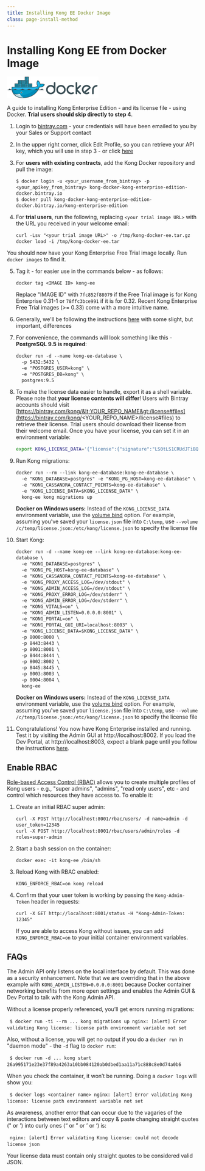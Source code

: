 ```yaml
---
title: Installing Kong EE Docker Image
class: page-install-method
---
```


# Installing Kong EE from Docker Image

<img src="/assets/images/distributions/docker.svg"/>

A guide to installing Kong Enterprise Edition - and its license file - using
Docker. **Trial users should skip directly to step 4**.

1. Login to [bintray.com](https://bintray.com) - your credentials will have been
emailed to you by your Sales or Support contact

2. In the upper right corner, click Edit Profile, so you can retrieve your API
key, which you will use in step 3 - or click [here](https://bintray.com/profile/edit)

3. For **users with existing contracts**, add the Kong Docker repository and
pull the image:

    ```
    $ docker login -u <your_username_from_bintray> -p <your_apikey_from_bintray> kong-docker-kong-enterprise-edition-docker.bintray.io
    $ docker pull kong-docker-kong-enterprise-edition-docker.bintray.io/kong-enterprise-edition
    ```

4. For **trial users**, run the following, replacing `<your trial image URL>`
with the URL you received in your welcome email:

    ```
    curl -Lsv "<your trial image URL>" -o /tmp/kong-docker-ee.tar.gz
    docker load -i /tmp/kong-docker-ee.tar
    ```

You should now have your Kong Enterprise Free Trial image locally. Run
`docker images` to find it.

5. Tag it - for easier use in the commands below - as follows:

    ```
    docker tag <IMAGE ID> kong-ee
    ```

    Replace "IMAGE ID" with `7fc852f88079` if the Free Trial image is for Kong
    Enterprise 0.31-1 or `78ffc3bce991` if it is for 0.32. Recent Kong Enterprise
    Free Trial images (>= 0.33) come with a more intuitive name.

6. Generally, we'll be following the instructions [here](/install/docker/) with
some slight, but important, differences

7. For convenience, the commands will look something like this - **PostgreSQL 9.5
is required**:

    ```
    docker run -d --name kong-ee-database \
      -p 5432:5432 \
      -e "POSTGRES_USER=kong" \
      -e "POSTGRES_DB=kong" \
      postgres:9.5
    ```

8. To make the license data easier to handle, export it as a shell variable.
Please note that **your license contents will differ**! Users with Bintray
accounts should visit [https://bintray.com/kong/&lt;YOUR_REPO_NAME&gt;/license#files](https://bintray.com/kong/<YOUR_REPO_NAME>/license#files)
to retrieve their license. Trial users should download their license from their
welcome email. Once you have your license, you can set it in an environment variable:

    ```sh
    export KONG_LICENSE_DATA='{"license":{"signature":"LS0tLS1CRUdJTiBQR1AgTUVTU0FHRS0tLS0tClZlcnNpb246IEdudVBHIHYyCgpvd0did012TXdDSFdzMTVuUWw3dHhLK01wOTJTR0tLWVc3UU16WTBTVTVNc2toSVREWk1OTFEzVExJek1MY3dTCjA0ek1UVk1OREEwc2pRM04wOHpNalZKVHpOTE1EWk9TVTFLTXpRMVRVNHpTRXMzTjA0d056VXdUTytKWUdNUTQKR05oWW1VQ21NWEJ4Q3NDc3lMQmorTVBmOFhyWmZkNkNqVnJidmkyLzZ6THhzcitBclZtcFZWdnN1K1NiKzFhbgozcjNCeUxCZzdZOVdFL2FYQXJ0NG5lcmVpa2tZS1ozMlNlbGQvMm5iYkRzcmdlWFQzek1BQUE9PQo9b1VnSgotLS0tLUVORCBQR1AgTUVTU0FHRS0tLS0tCg=","payload":{"customer":"Test Company Inc","license_creation_date":"2017-11-08","product_subscription":"Kong Enterprise Edition","admin_seats":"5","support_plan":"None","license_expiration_date":"2017-11-10","license_key":"00141000017ODj3AAG_a1V41000004wT0OEAU"},"version":1}}'
    ```

9. Run Kong migrations:

    ```
    docker run --rm --link kong-ee-database:kong-ee-database \
      -e "KONG_DATABASE=postgres" -e "KONG_PG_HOST=kong-ee-database" \
      -e "KONG_CASSANDRA_CONTACT_POINTS=kong-ee-database" \
      -e "KONG_LICENSE_DATA=$KONG_LICENSE_DATA" \
      kong-ee kong migrations up
    ```
    **Docker on Windows users:** Instead of the `KONG_LICENSE_DATA` environment variable, use the [volume bind](https://docs.docker.com/engine/reference/commandline/run/#options) option. For example, assuming you've saved your `license.json` file into `C:\temp`, use `--volume /c/temp/license.json:/etc/kong/license.json` to specify the license file

10. Start Kong:

    ```
    docker run -d --name kong-ee --link kong-ee-database:kong-ee-database \
      -e "KONG_DATABASE=postgres" \
      -e "KONG_PG_HOST=kong-ee-database" \
      -e "KONG_CASSANDRA_CONTACT_POINTS=kong-ee-database" \
      -e "KONG_PROXY_ACCESS_LOG=/dev/stdout" \
      -e "KONG_ADMIN_ACCESS_LOG=/dev/stdout" \
      -e "KONG_PROXY_ERROR_LOG=/dev/stderr" \
      -e "KONG_ADMIN_ERROR_LOG=/dev/stderr" \
      -e "KONG_VITALS=on" \
      -e "KONG_ADMIN_LISTEN=0.0.0.0:8001" \
      -e "KONG_PORTAL=on" \
      -e "KONG_PORTAL_GUI_URI=localhost:8003" \
      -e "KONG_LICENSE_DATA=$KONG_LICENSE_DATA" \
      -p 8000:8000 \
      -p 8443:8443 \
      -p 8001:8001 \
      -p 8444:8444 \
      -p 8002:8002 \
      -p 8445:8445 \
      -p 8003:8003 \
      -p 8004:8004 \
      kong-ee
    ```
    **Docker on Windows users:** Instead of the `KONG_LICENSE_DATA` environment variable, use the [volume bind](https://docs.docker.com/engine/reference/commandline/run/#options) option. For example, assuming you've saved your `license.json` file into `C:\temp`, use `--volume /c/temp/license.json:/etc/kong/license.json` to specify the license file

11. Congratulations! You now have Kong Enterprise installed and running. Test
it by visiting the Admin GUI at http://localhost:8002. If you load the Dev Portal,
at http://localhost:8003, expect a blank page until you follow the instructions
[here](/enterprise/{{page.kong_version}}/developer-portal/getting-started/).

## Enable RBAC

[Role-based Access Control (RBAC)](/enterprise/{{page.kong_version}}/rbac/overview)
allows you to create multiple profiles of Kong users - e.g., "super admins",
"admins", "read only users", etc - and control which resources they have access
to. To enable it:

1. Create an initial RBAC super admin:

    ```
    curl -X POST http://localhost:8001/rbac/users/ -d name=admin -d user_token=12345
    curl -X POST http://localhost:8001/rbac/users/admin/roles -d roles=super-admin
    ```

2. Start a bash session on the container:

    ```
    docker exec -it kong-ee /bin/sh
    ```

3. Reload Kong with RBAC enabled:

    ```
    KONG_ENFORCE_RBAC=on kong reload
    ```

4. Confirm that your user token is working by passing the `Kong-Admin-Token`
header in requests:

    ```
    curl -X GET http://localhost:8001/status -H "Kong-Admin-Token: 12345"
    ```

    If you are able to access Kong without issues, you can add `KONG_ENFORCE_RBAC=on`
    to your initial container environment variables.

## FAQs

The Admin API only listens on the local interface by default. This was done as a
security enhancement. Note that we are overriding that in the above example with
`KONG_ADMIN_LISTEN=0.0.0.0:8001` because Docker container networking benefits from
more open settings and enables the Admin GUI & Dev Portal to talk with the Kong
Admin API.

Without a license properly referenced, you’ll get errors running migrations:

​```
$ docker run -ti --rm ... kong migrations up
nginx: [alert] Error validating Kong license: license path environment variable not set
​```

Also, without a license, you will get no output if you do a `docker run` in
"daemon mode" - the `-d` flag to `docker run`:

​```
$ docker run -d ... kong start
26a995171e23e37f89a4263a10bb084120ab0dbed1aa11a71c888c8e0d74a0b6
​```

When you check the container, it won’t be running. Doing a `docker logs` will
show you:

​```
$ docker logs <container name>
nginx: [alert] Error validating Kong license: license path environment variable not set
​```

As awareness, another error that can occur due to the vagaries of the interactions
between text editors and copy & paste changing straight quotes (" or ') into curly
ones (“ or ” or ’ or ‘) is:

​```
nginx: [alert] Error validating Kong license: could not decode license json
​```

Your license data must contain only straight quotes to be considered valid JSON.